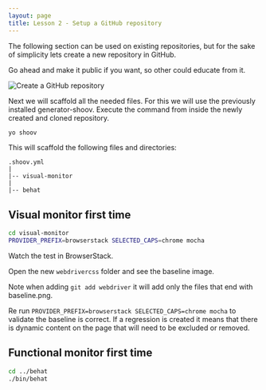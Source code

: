 ```yaml
---
layout: page
title: Lesson 2 - Setup a GitHub repository
---
```


The following section can be used on existing repositories, but for the sake of simplicity lets create a new repository in GitHub.

Go ahead and make it public if you want, so other could educate from it.

![Create a GitHub repository](/assets/images/tutorials/lesson2/create-repo.jpg)

Next we will scaffold all the needed files. For this we will use the previously installed generator-shoov. Execute the command from inside the newly created and cloned repository.

```bash
yo shoov
```

This will scaffold the following files and directories:

```
.shoov.yml
|
|-- visual-monitor
|
|-- behat
```


## Visual monitor first time

```bash
cd visual-monitor
PROVIDER_PREFIX=browserstack SELECTED_CAPS=chrome mocha
```

Watch the test in BrowserStack.

Open the new `webdrivercss` folder and see the baseline image.

Note when adding `git add webdriver` it will add only the files that end with baseline.png.

Re run `PROVIDER_PREFIX=browserstack SELECTED_CAPS=chrome mocha` to validate the baseline is correct. If a regression is created it means that there is dynamic content on the page that will need to be excluded or removed.

## Functional monitor first time

```bash
cd ../behat
./bin/behat
```
